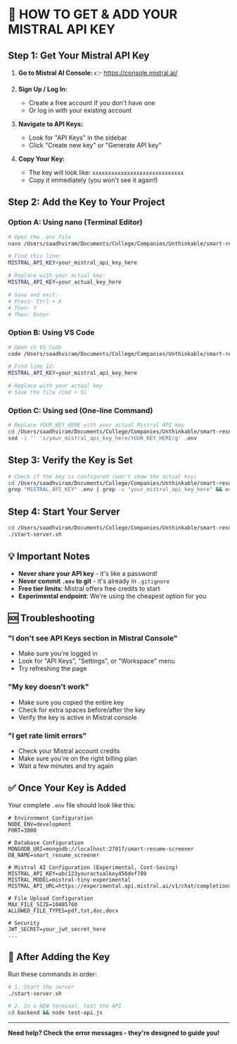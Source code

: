 # 🔑 HOW TO GET & ADD YOUR MISTRAL API KEY

## Step 1: Get Your Mistral API Key

1. **Go to Mistral AI Console:**
   👉 https://console.mistral.ai/

2. **Sign Up / Log In:**
   - Create a free account if you don't have one
   - Or log in with your existing account

3. **Navigate to API Keys:**
   - Look for "API Keys" in the sidebar
   - Click "Create new key" or "Generate API key"

4. **Copy Your Key:**
   - The key will look like: `xxxxxxxxxxxxxxxxxxxxxxxxxxxxx`
   - Copy it immediately (you won't see it again!)

## Step 2: Add the Key to Your Project

### Option A: Using nano (Terminal Editor)

```bash
# Open the .env file
nano /Users/saadhviram/Documents/College/Companies/Unthinkable/smart-resume-screener/backend/.env

# Find this line:
MISTRAL_API_KEY=your_mistral_api_key_here

# Replace with your actual key:
MISTRAL_API_KEY=your_actual_key_here

# Save and exit:
# Press: Ctrl + X
# Then: Y
# Then: Enter
```

### Option B: Using VS Code

```bash
# Open in VS Code
code /Users/saadhviram/Documents/College/Companies/Unthinkable/smart-resume-screener/backend/.env

# Find line 12:
MISTRAL_API_KEY=your_mistral_api_key_here

# Replace with your actual key
# Save the file (Cmd + S)
```

### Option C: Using sed (One-line Command)

```bash
# Replace YOUR_KEY_HERE with your actual Mistral API key
cd /Users/saadhviram/Documents/College/Companies/Unthinkable/smart-resume-screener/backend
sed -i '' 's/your_mistral_api_key_here/YOUR_KEY_HERE/g' .env
```

## Step 3: Verify the Key is Set

```bash
# Check if the key is configured (won't show the actual key)
cd /Users/saadhviram/Documents/College/Companies/Unthinkable/smart-resume-screener/backend
grep "MISTRAL_API_KEY" .env | grep -v "your_mistral_api_key_here" && echo "✅ API Key is set!" || echo "❌ API Key not set"
```

## Step 4: Start Your Server

```bash
cd /Users/saadhviram/Documents/College/Companies/Unthinkable/smart-resume-screener
./start-server.sh
```

## 💡 Important Notes

- **Never share your API key** - it's like a password!
- **Never commit `.env` to git** - it's already in `.gitignore`
- **Free tier limits**: Mistral offers free credits to start
- **Experimental endpoint**: We're using the cheapest option for you

## 🆘 Troubleshooting

### "I don't see API Keys section in Mistral Console"
- Make sure you're logged in
- Look for "API Keys", "Settings", or "Workspace" menu
- Try refreshing the page

### "My key doesn't work"
- Make sure you copied the entire key
- Check for extra spaces before/after the key
- Verify the key is active in Mistral console

### "I get rate limit errors"
- Check your Mistral account credits
- Make sure you're on the right billing plan
- Wait a few minutes and try again

## ✅ Once Your Key is Added

Your complete `.env` file should look like this:

```env
# Environment Configuration
NODE_ENV=development
PORT=3000

# Database Configuration
MONGODB_URI=mongodb://localhost:27017/smart-resume-screener
DB_NAME=smart_resume_screener

# Mistral AI Configuration (Experimental, Cost-Saving)
MISTRAL_API_KEY=abc123youractualkey456def789
MISTRAL_MODEL=mistral-tiny-experimental
MISTRAL_API_URL=https://experimental.api.mistral.ai/v1/chat/completions

# File Upload Configuration
MAX_FILE_SIZE=10485760
ALLOWED_FILE_TYPES=pdf,txt,doc,docx

# Security
JWT_SECRET=your_jwt_secret_here
...
```

## 🚀 After Adding the Key

Run these commands in order:

```bash
# 1. Start the server
./start-server.sh

# 2. In a NEW terminal, test the API
cd backend && node test-api.js
```

---

**Need help? Check the error messages - they're designed to guide you!**
